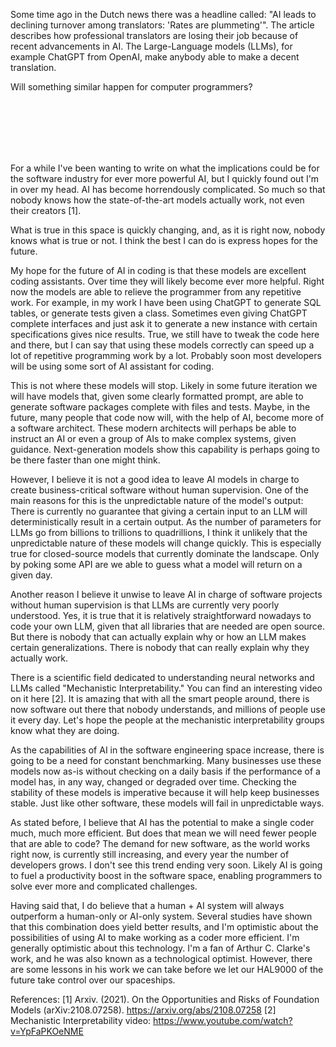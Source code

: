 [//]: # (TITLE: Will AI Replace Computer Programmers?)
[//]: # (DATE: 2025-01-21)
[//]: # (TAGS: Artificial Intelligence, Large Language Models, Software Development, Coding Assistants, Future Technology)

Some time ago in the Dutch news there was a headline called:
"AI leads to declining turnover among translators: 'Rates are plummeting'".
The article describes how professional translators are losing their job because of recent advancements in AI. The Large-Language models (LLMs), for example ChatGPT from OpenAI, make anybody able to make a decent translation.

Will something similar happen for computer programmers?

</br>
</br>
</br>
</br>
</br>

For a while I've been wanting to write on what the implications could be for the software industry for ever more powerful AI, but I quickly found out I'm in over my head. AI has become horrendously complicated. So much so that nobody knows how the state-of-the-art models actually work, not even their creators [1].

What is true in this space is quickly changing, and, as it is right now, nobody knows what is true or not. I think the best I can do is express hopes for the future.

My hope for the future of AI in coding is that these models are excellent coding assistants. Over time they will likely become ever more helpful. Right now the models are able to relieve the programmer from any repetitive work. For example, in my work I have been using ChatGPT to generate SQL tables, or generate tests given a class. Sometimes even giving ChatGPT complete interfaces and just ask it to generate a new instance with certain specifications gives nice results. True, we still have to tweak the code here and there, but I can say that using these models correctly can speed up a lot of repetitive programming work by a lot. Probably soon most developers will be using some sort of AI assistant for coding.

This is not where these models will stop.
Likely in some future iteration we will have models that, given some clearly formatted prompt, are able to generate software packages complete with files and tests. Maybe, in the future, many people that code now will, with the help of AI, become more of a software architect. These modern architects will perhaps be able to instruct an AI or even a group of AIs to make complex systems, given guidance. Next-generation models show this capability is perhaps going to be there faster than one might think.

However, I believe it is not a good idea to leave AI models in charge to create business-critical software without human supervision. One of the main reasons for this is the unpredictable nature of the model's output: There is currently no guarantee that giving a certain input to an LLM will deterministically result in a certain output. As the number of parameters for LLMs go from billions to trillions to quadrillions, I think it unlikely that the unpredictable nature of these models will change quickly. This is especially true for closed-source models that currently dominate the landscape. Only by poking some API are we able to guess what a model will return on a given day.

Another reason I believe it unwise to leave AI in charge of software projects without human supervision is that LLMs are currently very poorly understood. Yes, it is true that it is relatively straightforward nowadays to code your own LLM, given that all libraries that are needed are open source. But there is nobody that can actually explain why or how an LLM makes certain generalizations. There is nobody that can really explain why they actually work.

There is a scientific field dedicated to understanding neural networks and LLMs called "Mechanistic Interpretability." You can find an interesting video on it here [2]. It is amazing that with all the smart people around, there is now software out there that nobody understands, and millions of people use it every day. Let's hope the people at the mechanistic interpretability groups know what they are doing.

As the capabilities of AI in the software engineering space increase, there is going to be a need for constant benchmarking. Many businesses use these models now as-is without checking on a daily basis if the performance of a model has, in any way, changed or degraded over time. Checking the stability of these models is imperative because it will help keep businesses stable. Just like other software, these models will fail in unpredictable ways.

As stated before, I believe that AI has the potential to make a single coder much, much more efficient. But does that mean we will need fewer people that are able to code? The demand for new software, as the world works right now, is currently still increasing, and every year the number of developers grows. I don't see this trend ending very soon. Likely AI is going to fuel a productivity boost in the software space, enabling programmers to solve ever more and complicated challenges.

Having said that, I do believe that a human + AI system will always outperform a human-only or AI-only system. Several studies have shown that this combination does yield better results, and I'm optimistic about the possibilities of using AI to make working as a coder more efficient. I'm generally optimistic about this technology. I'm a fan of Arthur C. Clarke's work, and he was also known as a technological optimist. However, there are some lessons in his work we can take before we let our HAL9000 of the future take control over our spaceships.

References:
[1] Arxiv. (2021). On the Opportunities and Risks of Foundation Models (arXiv:2108.07258). https://arxiv.org/abs/2108.07258
[2] Mechanistic Interpretability video: https://www.youtube.com/watch?v=YpFaPKOeNME